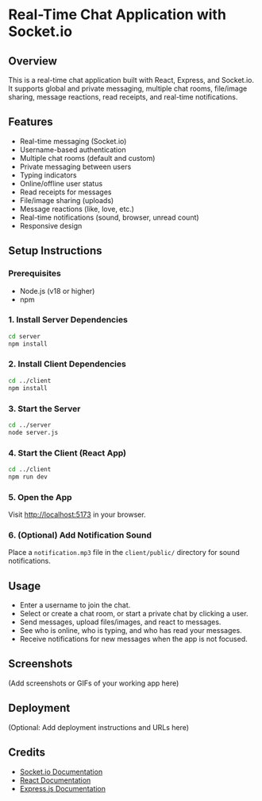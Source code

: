# Real-Time Chat Application with Socket.io

## Overview
This is a real-time chat application built with React, Express, and Socket.io. It supports global and private messaging, multiple chat rooms, file/image sharing, message reactions, read receipts, and real-time notifications.

## Features
- Real-time messaging (Socket.io)
- Username-based authentication
- Multiple chat rooms (default and custom)
- Private messaging between users
- Typing indicators
- Online/offline user status
- Read receipts for messages
- File/image sharing (uploads)
- Message reactions (like, love, etc.)
- Real-time notifications (sound, browser, unread count)
- Responsive design

## Setup Instructions

### Prerequisites
- Node.js (v18 or higher)
- npm

### 1. Install Server Dependencies
```sh
cd server
npm install
```

### 2. Install Client Dependencies
```sh
cd ../client
npm install
```

### 3. Start the Server
```sh
cd ../server
node server.js
```

### 4. Start the Client (React App)
```sh
cd ../client
npm run dev
```

### 5. Open the App
Visit [http://localhost:5173](http://localhost:5173) in your browser.

### 6. (Optional) Add Notification Sound
Place a `notification.mp3` file in the `client/public/` directory for sound notifications.

## Usage
- Enter a username to join the chat.
- Select or create a chat room, or start a private chat by clicking a user.
- Send messages, upload files/images, and react to messages.
- See who is online, who is typing, and who has read your messages.
- Receive notifications for new messages when the app is not focused.

## Screenshots
(Add screenshots or GIFs of your working app here)

## Deployment
(Optional: Add deployment instructions and URLs here)

## Credits
- [Socket.io Documentation](https://socket.io/docs/v4/)
- [React Documentation](https://react.dev/)
- [Express.js Documentation](https://expressjs.com/) 